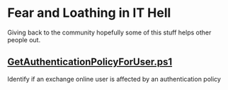 # Fear and Loathing in IT Hell
Giving back to the community hopefully some of this stuff helps other people out.
## [GetAuthenticationPolicyForUser.ps1](https://github.com/fearandloathinginithell/Ameglian-Major-Cow/blob/master/GetAuthenticationPolicyForUser.ps1)

Identify if an exchange online user is affected by an authentication policy 
